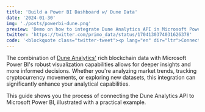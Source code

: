 ```yaml
---
title: 'Build a Power BI Dashboard w/ Dune Data'
date: '2024-01-30'
img: './posts/powerbi-dune.png'
preview: 'Demo on how to integrate Dune Analytics API in Microsoft Power BI, using 21Shares query on Friendtech activity as a case study.'
twitter: 'https://twitter.com/primo_data/status/1704130374031626378'
code: '<blockquote class="twitter-tweet"><p lang="en" dir="ltr">Connect <a href="https://twitter.com/DuneAnalytics?ref_src=twsrc%5Etfw">@DuneAnalytics</a> API to <a href="https://twitter.com/MSPowerBI?ref_src=twsrc%5Etfw">@MSPowerBI</a>.<br><br>Example: <a href="https://twitter.com/21Shares?ref_src=twsrc%5Etfw">@21Shares</a> query on <a href="https://twitter.com/friendtech?ref_src=twsrc%5Etfw">@friendtech</a> activity. <a href="https://t.co/LjBnHwIq2K">pic.twitter.com/LjBnHwIq2K</a></p>&mdash; Primo Data (@primo_data) <a href="https://twitter.com/primo_data/status/1704130374031626378?ref_src=twsrc%5Etfw">September 19, 2023</a></blockquote> <script async src="https://platform.twitter.com/widgets.js" charset="utf-8"></script>'
---
```


The combination of [Dune Analytics'](https://www.dune.com) rich blockchain data with Microsoft Power BI's robust visualization capabilities allows for deeper insights and more informed decisions. Whether you're analyzing market trends, tracking cryptocurrency movements, or exploring new datasets, this integration can significantly enhance your analytical capabilities.

This guide shows you the process of connecting the Dune Analytics API to Microsoft Power BI, illustrated with a practical example.
